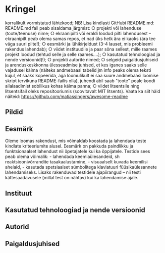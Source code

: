 # Kringel

korralikult vormistatud lähtekood; NB! Lisa kindlasti GitHubi README.md:
README.md fail peab sisaldama järgmist:
○ projekti või lahenduse (toote/teenuse) nime;
○ ekraanipilti või eraldi loodud pilti lahendusest – ekraanipilt peab olema samas repos, et nad üks hetk ära ei
kaoks (ära tee väga suuri pilte!);
○ eesmärki ja lühikirjeldust (3-4 lauset, mis probleemi rakendus lahendab);
○ viidet instituudile ja paar sõna sellest, mille raames projekt loodud (tehtud selle ja selle raames....);
○ kasutatud tehnoloogiad ja nende versioonid(!);
○ projekti autorite nimed;
○ selgeid paigaldusjuhiseid ja arenduskeskkonna ülesseadmise juhised, et kes iganes saaks selle
vajadusel käima (näiteks andmebaasi tabelid jm info peaks olema teksti kujul, et saaks kopeerida, aga
loomulikult ei saa suure andmebaasi loomise skript tervikuna README-failis olla), juhendi abil saab
"toote" peale koodi allalaadimist sobilikus kohas käima panna;
○ viidet litsentsile ning litsentsifail oleks repositooriumis (soovitavalt MIT litsents).
Vaata ka siit häid näiteid: https://github.com/matiassingers/awesome-readme

## Pildid

## Eesmärk
Oleme loomas rakendust, mis võimaldab koostada ja lahendada teste kindlate kriteeriumite alusel. Eesmärk on pakkuda paindlikku ja funktsionaalset lahendust nii õpetajatele kui ka õppijatele.
Testide sees peab olema võimalik:
    - lahendada keemiaülesandeid, sh reaktsioonivõrrandite tasakaalustamine,
    - visuaalselt kuvada keemilisi ahelaid,
    - kasutada spetsiaalset sümbolitega klaviatuuri füüsikaülesannete lahendamiseks.
Lisaks rakenduvad testidele ajapiirangud – nii testi kättesaadavusele (millal test on nähtav) kui ka lahendamise ajale.

## Instituut

## Kasutatud tehnoloogiad ja nende versioonid

## Autorid

## Paigaldusjuhised

## 
